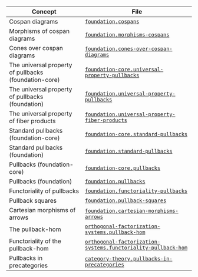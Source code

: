 | Concept                                               | File                                                                                                                            |
| ----------------------------------------------------- | ------------------------------------------------------------------------------------------------------------------------------- |
| Cospan diagrams                                       | [`foundation.cospans`](foundation.cospan-diagrams.md)                                                                           |
| Morphisms of cospan diagrams                          | [`foundation.morphisms-cospans`](foundation.morphisms-cospan-diagrams.md)                                                       |
| Cones over cospan diagrams                            | [`foundation.cones-over-cospan-diagrams`](foundation.cones-over-cospan-diagrams.md)                                             |
| The universal property of pullbacks (foundation-core) | [`foundation-core.universal-property-pullbacks`](foundation-core.universal-property-pullbacks.md)                               |
| The universal property of pullbacks (foundation)      | [`foundation.universal-property-pullbacks`](foundation.universal-property-pullbacks.md)                                         |
| The universal property of fiber products              | [`foundation.universal-property-fiber-products`](foundation.universal-property-fiber-products.md)                               |
| Standard pullbacks (foundation-core)                  | [`foundation-core.standard-pullbacks`](foundation-core.standard-pullbacks.md)                                                   |
| Standard pullbacks (foundation)                       | [`foundation.standard-pullbacks`](foundation.standard-pullbacks.md)                                                             |
| Pullbacks (foundation-core)                           | [`foundation-core.pullbacks`](foundation-core.pullbacks.md)                                                                     |
| Pullbacks (foundation)                                | [`foundation.pullbacks`](foundation.pullbacks.md)                                                                               |
| Functoriality of pullbacks                            | [`foundation.functoriality-pullbacks`](foundation.functoriality-pullbacks.md)                                                   |
| Pullback squares                                      | [`foundation.pullback-squares`](foundation.pullback-squares.md)                                                                 |
| Cartesian morphisms of arrows                         | [`foundation.cartesian-morphisms-arrows`](foundation.cartesian-morphisms-arrows.md)                                             |
| The pullback-hom                                      | [`orthogonal-factorization-systems.pullback-hom`](orthogonal-factorization-systems.pullback-hom.md)                             |
| Functoriality of the pullback-hom                     | [`orthogonal-factorization-systems.functoriality-pullback-hom`](orthogonal-factorization-systems.functoriality-pullback-hom.md) |
| Pullbacks in precategories                            | [`category-theory.pullbacks-in-precategories`](category-theory.pullbacks-in-precategories.md)                                   |
